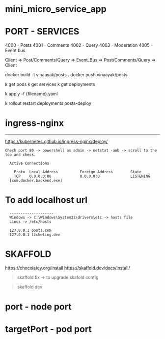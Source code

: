 # mini_micro_service_app

PORT - SERVICES
=================
4000 - Posts
4001 - Comments
4002 - Query
4003 - Moderation
4005 - Event bus


Client => Post/Comments/Query => Event_Bus => Post/Comments/Query => Client


docker build -t vinaayak/posts .
docker push vinaayak/posts


k get pods
k get services
k get deployments

k apply -f {filename}.yaml

k rollout restart deployments posts-deploy


# ingress-nginx
----------------
https://kubernetes.github.io/ingress-nginx/deploy/
```
Check port 80 -> powershell as admin -> netstat -anb -> scroll to the top and check.

  Active Connections

    Proto  Local Address          Foreign Address        State
    TCP    0.0.0.0:80             0.0.0.0:0              LISTENING
  [com.docker.backend.exe]
```

#  To add localhost url
```
  --------------------
  Windows -> C:\Windows\System32\drivers\etc -> hosts file
  Linus -> /etc/hosts

  127.0.0.1 posts.com
  127.0.0.1 ticketing.dev

```

# SKAFFOLD
  https://chocolatey.org/install
  https://skaffold.dev/docs/install/

  > skaffold fix -> to upgrade skafold config

  > skaffold dev


# port - node port
# targetPort - pod port
